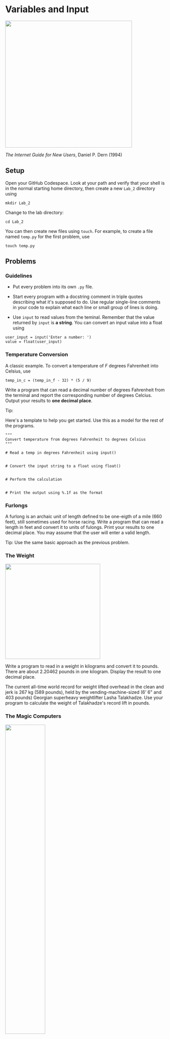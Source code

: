 # Variables and Input

<img src="https://preview.redd.it/remote-login-is-a-lot-like-astral-projection-v0-qhyr8o9bgq191.png?width=1080&crop=smart&auto=webp&s=2b4aa5c4a9236864f3450ec31d338f45b2322294" width="400px" />

*The Internet Guide for New Users*, Daniel P. Dern (1994)


## Setup

Open your GitHub Codespace. Look at your path and verify that your shell is in the normal starting home directory, then create a new `Lab_2` directory using
```
mkdir Lab_2
```
Change to the lab directory:
```
cd Lab_2
```
You can then create new files using `touch`. For example, to create a file named `temp.py` for the first problem, use
```
touch temp.py
```


## Problems

### Guidelines

- Put every problem into its own `.py` file.

- Start every program with a docstring comment in triple quotes describing what it's supposed to do. Use regular single-line comments in your code to explain what each line or small group of lines is doing.

- Use `input` to read values from the teminal. Remember that the value returned by `input` is **a string**. You can convert an input value into a float using
```
user_input = input('Enter a number: ')
value = float(user_input)
```


### Temperature Conversion

A classic example. To convert a temperature of *F* degrees Fahrenheit into Celsius, use

```
temp_in_c = (temp_in_f - 32) * (5 / 9)
```

Write a program that can read a decimal number of degrees Fahrenheit from the terminal and report the corresponding number of degrees Celcius.
Output your results to **one decimal place**.

Tip:

Here's a template to help you get started. Use this as a model for the rest of the programs.

```
"""
Convert temperature from degrees Fahrenheit to degrees Celsius
"""

# Read a temp in degrees Fahrenheit using input()


# Convert the input string to a float using float()


# Perform the calculation


# Print the output using %.1f as the format
```


### Furlongs


A furlong is an archaic unit of length defined to be one-eigth of a mile (660 feet), still sometimes used for horse racing. Write a program that can read a length in feet and convert it to units of fulongs. Print your results to one decimal place. You may assume that the user will enter a valid length.

Tip: Use the same basic approach as the previous problem.



### The Weight

<img src="https://upload.wikimedia.org/wikipedia/commons/thumb/1/1d/Weightlifting_at_the_2020_Summer_Olympics_%E2%80%93_Men%27s_%2B109_kg_%2810%29.jpg/620px-Weightlifting_at_the_2020_Summer_Olympics_%E2%80%93_Men%27s_%2B109_kg_%2810%29.jpg" width="300px" />

Write a program to read in a weight in kilograms and convert it to pounds. There are about 2.20462 pounds in one kilogram.
Display the result to one decimal place.

The current all-time world record for weight lifted overhead in the clean and jerk is 267 kg (589 pounds), held by the vending-machine-sized (6' 6" and 403 pounds) Georgian superheavy weightlifter Lasha Talakhadze. Use your program to calculate the weight of Talakhadze's record lift  in pounds.



### The Magic Computers

<img src="https://miro.medium.com/max/2100/1*8M2JfaTacGjI8YQlO9qF5A.jpeg" width="50%" />

Mad Libs are a word completion game originally invented in 1953 by two New Yorkers, Leonard Stern and Roger Price, who went on to publish a series of best-selling books based on the concept. Each Mad Lib is an incomplete short story, where some of the words have been replaced by blanks, each labeled with a part of speech. One player asks the others for words to fill in the blanks, then reads the complete story. Hilarity ensues.

Write a program to implement the "Magic Computers" Mad Lib given above. Use the input function to prompt the user to enter words of each type, then combine all of the answers together to print the finished story. Here's a little bit to help you get started:

```
"""
The Magic Computers: a Mad Lib
"""

# Prompt the user to enter all of the required words
noun1 = input('Enter a noun: ')
plural_noun1 = input('Enter a plural noun: ')

# Add more cases for the other blanks...

# Print out the story with the user's words mixed in
# %s is the format specifier for a string variable
# This is an easy way to mix string variables in with other output

print('Today, every student has a computer small enough to fit into his %s.' % noun1)
print('He can solve any math problem by simply pushing the computer\'s little %s.' % plural_noun1)

# Add more print statements for the rest of the story...
```

Tip: The last sentence has multiple blanks. You can print multiple variables in a single statement as follows:
```
print('Others have a/an %s screen that shows all kinds of %s and %s figures.' % (adj1, plural_noun2, adj2))
```
Python puts the first variable (`adj1`) in place of the first `%s`, the second variable (`plural_noun2`) in place of the second `%s`, and so forth.


### Mystery Operator

Python supports a special operator, `%`, which is called the **modulus operator**.

Run the Python prompt in your terminal by typing `python3` and pressing `ENTER`. Try some calculations using the modulus operator
and see what results you get:

```
7 % 3
12 % 5
19 % 7
2 % 2
```

Can you figure out what the mod operator does? Hint: it has something to do with division.

Press `CTRL + d` to exit the Python prompt and return to your regular terminal.


### Number Fail

Recall that all of the data in our Python programs must ultimately be stored on a real, physical computer. This implies that there must be **limitations** for the range and precision of values that can be represented in code.

Run the `python3` prompt again and output the following calculation. Do you get the right answer?
```
.1 + .2
```
This is an example of **numerical error**: floating point numbers (the `float` type) can only represent some numbers approximately so 
calculations involving fractions may have very small errors.

Find another example using `float` arithmetic that doesn't give the exact result you would expect.

When you're done, use `CTRL + d` to exit the Python prompt and return back to the regular terminal.


### Comrades

<img src="https://ultra-x.co/wp-content/uploads/2020/01/comrades-marathon-africa-ultra-x.jpg" width="50%" />

Write a program that can read in a number of kilometers as input and print the corresponding number of miles. There are
1.60934 kilometers in one mile.

The Comrades Marathon in South Africa is the world's oldest and largest ultramrathon race, established in 1921. 
It is run between the cities of Durban and Pietermaritzburg in South Africa, a distance of about 87 km. The race typically attracts more than 25000 partcipants. The direction alternates every year, with the course beginning in Durban being mostly uphill and the other direction being mostly downhill, so there are actually two records for the course.

Use your program to calculate the length of the Comrades marathon in miles.


### Heron's Formula


**Heron's formula** (named after the Greek mathematician and inventor Hero of Alexandria) is a method of calculating the area of a triangle given the lengths of its three sides. If the three side lengths are *a*, *b*, and *c*, the formula is:

<img src="https://wikimedia.org/api/rest_v1/media/math/render/svg/d138044bb9ed870dd9dc5c7c8a3c07ab1db1705d" width="20%" />

where *s* is the "semi-perimeter":

<img src="https://wikimedia.org/api/rest_v1/media/math/render/svg/08ed8a6e351198e0c4ca8d71fa2e2bc4171e9439" width="10%" />

Write a program named `heron.py` that prompts for three float inputs. Save the three inputs to variables named `a`, `b`, and `c`, then calculate and print the area determined by Heron's formula. Simple math formulas are one case where single-letter variable names are appropriate.

The `math` package has a `sqrt` function. Import it at the top of your program (right after the initial docstring comment) using
```
from math import sqrt
```


### Binet's Formula

<img src="https://lp-cms-production.imgix.net/2019-09/ab57ac3775d90a72da514d158401bd47-parthenon.jpg" width="35%" />

*much columns  such proportions*


Recall the famous Fibonacci sequence, where each term is the sum of the previous two terms.
```
0, 1, 1, 2, 3, 5, 8, 13, 21, ...
```
Suppose you would like to calculate the Nth Fibonacci number. How could you do that? One way is to start at the base case and grind your way up through the sequence until you've calculated N total terms. 

It turns out there is a single formula that will calculate the terms of the Fibonacci sequence. This is weird and suprising, because it seems unlikely that such a highly structured sequence, where each term depends on all the previous terms, could be represented in closed form. The result is known as Binet's formula and it says that the Nth Fibonacci number `F_n` is

<img src="https://latex.artofproblemsolving.com/8/6/d/86d486c560727727342090b432e23ba85ac098b1.png" width="30%"/>

The number `(1 + sqrt(5)) / 2` is the famous **golden ratio**, the most aesthetically pleasing of all proportions. It's sometimes denoted by the Greek letter φ (phi) after the ancient architect and sculptor Phidias, who used it in planning the design of the Parthenon.

Write a program that reads an integer `n` from the user and prints the corresponding term in the Fibonacci sequence. Test your program by inputting values of `n` from 0 up to 10 and verifying that you get the correct Fibonacci numbers.

Tips:

**Use variables to break up the calculation**. Don't try to do everything in one line! I recommend making one variable for each term and calculated value.

You'll need the ability to take square roots and calculate powers. Use the built-in `**` operator to calculate powers. There is a built-in square root function that you can import into your program by adding the following line to the top of your code:
```
from math import sqrt
```

You can then call the functions like so

```
phi = (1 + sqrt(5)) / 2  # sqrt(5) calculates the square root of 5
phi_to_the_n = phi ** n  # Calculate phi to the power n
```

### Personal Mad Lib

Repeat the Mad Lib program, but write our own story. It can be as long as you want, but make it at least four sentences. Make at least once sentence that includes multiple variables, as in the last sentence of "The Magic Computers".

